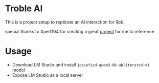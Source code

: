# Troble AI

This is a project setup to replicate an AI interaction for Rob.

special thanks to Xpert104 for creating a great [project](https://github.com/Xpert104/speech-to-speech) for me to reference

# Usage

- Download LM Studio and install `josiefied-qwen3-8b-abliterated-v1` model
- Expose LM Studio as a local server